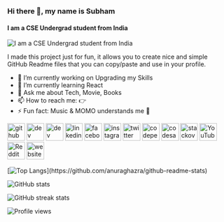 ### Hi there 👋, my name is Subham
#### I am a CSE Undergrad student from India
![I am a CSE Undergrad student from India](https://arturssmirnovs.github.io/github-profile-readme-generator/images/banner.png)

I made this project just for fun, it allows you to create nice and simple GitHub Readme files that you can copy/paste and use in your profile.

- 🔭 I’m currently working on Upgrading my Skills 
- 🌱 I’m currently learning React 
- 💬 Ask me about Tech, Movie, Books 
- 📫 How to reach me: 👉 
- ⚡ Fun fact: Music & MOMO understands me 🙂 


[<img src='https://cdn.jsdelivr.net/npm/simple-icons@3.0.1/icons/github.svg' alt='github' height='40'>](https://github.com/*)  [<img src='https://cdn.jsdelivr.net/npm/simple-icons@3.0.1/icons/dev-dot-to.svg' alt='dev' height='40'>](https://dev.to/*)  [<img src='https://cdn.jsdelivr.net/npm/simple-icons@3.0.1/icons/hashnode.svg' alt='dev' height='40'>](*)  [<img src='https://cdn.jsdelivr.net/npm/simple-icons@3.0.1/icons/linkedin.svg' alt='linkedin' height='40'>](https://www.linkedin.com/in/*/)  [<img src='https://cdn.jsdelivr.net/npm/simple-icons@3.0.1/icons/facebook.svg' alt='facebook' height='40'>](https://www.facebook.com/*)  [<img src='https://cdn.jsdelivr.net/npm/simple-icons@3.0.1/icons/instagram.svg' alt='instagram' height='40'>](https://www.instagram.com/*/)  [<img src='https://cdn.jsdelivr.net/npm/simple-icons@3.0.1/icons/twitter.svg' alt='twitter' height='40'>](https://twitter.com/*)  [<img src='https://cdn.jsdelivr.net/npm/simple-icons@3.0.1/icons/codepen.svg' alt='codepen' height='40'>](https://codepen.io/*)  [<img src='https://cdn.jsdelivr.net/npm/simple-icons@3.0.1/icons/codesandbox.svg' alt='codesandbox' height='40'>](https://codesandbox.io/u/*)  [<img src='https://cdn.jsdelivr.net/npm/simple-icons@3.0.1/icons/stackoverflow.svg' alt='stackoverflow' height='40'>](https://stackoverflow.com/users/*)  [<img src='https://cdn.jsdelivr.net/npm/simple-icons@3.0.1/icons/youtube.svg' alt='YouTube' height='40'>](https://www.youtube.com/channel/*)  [<img src='https://cdn.jsdelivr.net/npm/simple-icons@3.0.1/icons/reddit.svg' alt='Reddit' height='40'>](https://www.reddit.com/user/*)  [<img src='https://cdn.jsdelivr.net/npm/simple-icons@3.0.1/icons/icloud.svg' alt='website' height='40'>](*)  

[![Top Langs](https://github-readme-stats.vercel.app/api/top-langs/?username=*)](https://github.com/anuraghazra/github-readme-stats)

![GitHub stats](https://github-readme-stats.vercel.app/api?username=*&show_icons=true)  

![GitHub streak stats](https://streak-stats.demolab.com/?user=*)  

![Profile views](https://gpvc.arturio.dev/*)  
